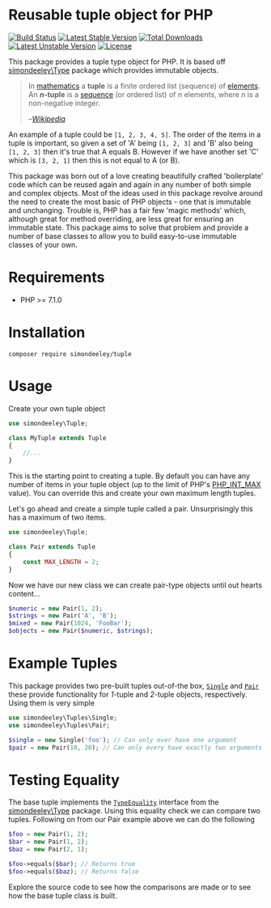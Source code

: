 Reusable tuple object for PHP
==================================

[![Build Status](https://travis-ci.org/simondeeley/tuple.svg?branch=master)](https://travis-ci.org/simondeeley/tuple) [![Latest Stable Version](https://poser.pugx.org/simondeeley/tuple/v/stable)](https://packagist.org/packages/simondeeley/tuple) [![Total Downloads](https://poser.pugx.org/simondeeley/tuple/downloads)](https://packagist.org/packages/simondeeley/tuple) [![Latest Unstable Version](https://poser.pugx.org/simondeeley/tuple/v/unstable)](https://packagist.org/packages/simondeeley/tuple) [![License](https://poser.pugx.org/simondeeley/tuple/license)](https://packagist.org/packages/simondeeley/tuple)

This package provides a tuple type object for PHP. It is based off [simondeeley\Type](https://github.com/simondeeley/type) package which provides immutable objects.

> In [mathematics](https://en.wikipedia.org/wiki/Mathematics) a **tuple** is a finite ordered list (sequence) of [elements](https://en.wikipedia.org/wiki/Element_(mathematics)). An **_n_-tuple** is a [sequence](https://en.wikipedia.org/wiki/Sequence) (or ordered list) of _n_ elements, where _n_ is a non-negative integer.
>
> –_[Wikipedia](https://en.wikipedia.org/wiki/Tuple)_

An example of a tuple could be `[1, 2, 3, 4, 5]`. The order of the items in a tuple is important, so given a set of 'A' being `[1, 2, 3]` and 'B' also being `[1, 2, 3]` then it's true that A equals B. However if we have another set 'C' which is `[3, 2, 1]` then this is not equal to A (or B).

This package was born out of a love creating beautifully crafted 'boilerplate' code which can be reused again and again in any number of both simple and complex objects. Most of the ideas used in this package revolve around the need to create the most basic of PHP objects - one that is immutable and unchanging. Trouble is, PHP has a fair few 'magic methods' which, although great for method overriding, are less great for ensuring an immutable state. This package aims to solve that problem and provide a number of base classes to allow you to build easy-to-use immutable classes of your own.

Requirements
============

* PHP >= 7.1.0

Installation
============

```
composer require simondeeley/tuple
```

Usage
=====

Create your own tuple object

```php
use simondeeley\Tuple;

class MyTuple extends Tuple
{
    //...
}
```

This is the starting point to creating a tuple. By default you can have any number of items in your tuple object (up to the limit of PHP's [PHP_INT_MAX](http://php.net/manual/en/reserved.constants.php) value). You can override this and create your own maximum length tuples.

Let's go ahead and create a simple tuple called a pair. Unsurprisingly this has a maximum of two items.

```php
use simondeeley\Tuple;

class Pair extends Tuple
{
    const MAX_LENGTH = 2;
}
```

Now we have our new class we can create pair-type objects until out hearts content...
```php
$numeric = new Pair(1, 2);
$strings = new Pair('A', 'B');
$mixed = new Pair(1024, 'FooBar');
$objects = new Pair($numeric, $strings);
```

Example Tuples
==============
This package provides two pre-built tuples out-of-the box, [`Single`](https://github.com/simondeeley/type/blob/master/src/Tuples/Single.php) and [`Pair`](https://github.com/simondeeley/type/blob/master/src/Tuples/Pair.php) these provide functionality for _1_-tuple and _2_-tuple objects, respectively. Using them is very simple
```php
use simondeeley\Tuples\Single;
use simondeeley\Tuples\Pair;

$single = new Single('foo'); // Can only ever have one argument
$pair = new Pair(10, 20); // Can only every have exactly two arguments
```

Testing Equality
================

The base tuple implements the  [`TypeEquality`](https://github.com/simondeeley/type/blob/master/src/Type/TypeEquality.php) interface from the [simondeeley\Type](https://github.com/simondeeley/type) package. Using this equality check we can compare two tuples. Following on from our Pair example above we can do the following

```php
$foo = new Pair(1, 2);
$bar = new Pair(1, 2);
$baz = new Pair(2, 1);

$foo->equals($bar); // Returns true
$foo->equals($baz); // Returns false
```

Explore the source code to see how the comparisons are made or to see how the base tuple class is built.
